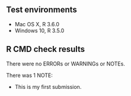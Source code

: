## Test environments
* Mac OS X, R 3.6.0
* Windows 10, R 3.5.0

## R CMD check results
There were no ERRORs or WARNINGs or NOTEs. 

There was 1 NOTE:

* This is my first submission.



